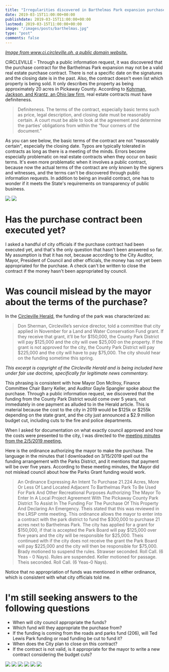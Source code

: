 ```yaml
---
title: "Irregularities discovered in Barthelmas Park expansion purchase"
date: 2019-03-15T11:00:00+00:00
publishdate: 2019-03-15T11:00:00+00:00
lastmod: 2019-03-15T11:00:00+00:00
image: "/images/posts/barthelmas.jpg"
type: "post"
comments: false
---
```

*[Image from www.ci.circleville.oh, a public domain website.](https://www.ci.circleville.oh.us/Facilities/Facility/Details/Main-Shelter-House-12)*

CIRCLEVILLE - Through a public information request, it was discovered that the purchase contract for the Barthelmas Park expansion may not be a valid real estate purchase contract. There is not a specific date on the signatures and the closing date is in the past. Also, the contract doesn't even list which property is being sold. It only describes the property as being approximately 20 acres in Pickaway County. According to [Kohrman, Jackson, and Krantz, an Ohio law firm](https://www.kjk.com/2017/12/11/enforceable-real-estate-agreement/), real estate contracts must have definiteness.

> Definiteness. The terms of the contract, especially basic terms such as price, legal description, and closing date must be reasonably certain. A court must be able to look at the agreement and determine the parties’ obligations from within the “four corners of the document.”

As you can see below, the basic terms of the contract are not "reasonably certain", especially the closing date. Typos are typically tolerated in contracts as long as there is a meeting of the minds. Errors become especially problematic on real estate contracts when they occur on basic terms. It's even more problematic when it involves a public contract, because now the actual terms of the contract are only known by the signers and witnesses, and the terms can't be discovered through public information requests. In addition to being an invalid contract, one has to wonder if it meets the State's requirements on transparency of public business.

![](/images/posts/barthelmas-highlight1.png)
![](/images/posts/barthelmas-highlight2.png)

# Has the purchase contract been executed yet?

I asked a handful of city officials if the purchase contract had been executed yet, and that's the only question that hasn't been answered so far. My assumption is that it has not, because according to the City Auditor, Mayor, President of Council and other officials, the money has not yet been appropriated for the purchase. A check can't be written to close the contract if the money hasn't been appropriated by council.

# Was council mislead by the mayor about the terms of the purchase?
In the [Circleville Herald](https://www.circlevilleherald.com/news/enhancing-barthelmas-park/article_c2c0d260-c326-5912-80e8-f6eb07c85bca.html), the funding of the park was characterized as:

> Don Sherman, Circleville’s service director, told a committee that city applied in November for a Land and Water Conservation Fund grant. If they receive that grant, it’ll be for $150,000, the County Park District will pay $125,000 and the city will owe $25,000 on the property. If the grant is not approved for the city, the County Park District will pay $225,000 and the city will have to pay $75,000. The city should hear on the funding sometime this spring.

*This excerpt is copyright of the Circleville Herald and is being included here under fair use doctrine, specifically for legitimate news commentary.*

This phrasing is consistent with how Mayor Don McIlroy, Finance Committee Chair Barry Keller, and Auditor Gayle Spangler spoke about the purchase. Through a public information request, we discovered that the funding from the County Park District would come over 5 years, not immediately in one payment as alluded to in the Herald article. This is material because the cost to the city in 2019 would be $125k or $255k depending on the state grant, and the city just announced a $2.9 million budget cut, including cuts to the fire and police departments.

When I asked for documentation on what exactly council approved and how the costs were presented to the city, I was directed to the [meeting minutes from the 2/5/2019 meeting.](https://www.ci.circleville.oh.us/AgendaCenter/ViewFile/Minutes/_02192019-538)

Here is the ordinance authorizing the mayor to make the purchase. The language in the minutes that I downloaded on 3/15/2019 spell out the funding arrangement with the Parks District, and it mentions that payment will be over five years. According to these meeting minutes, the Mayor did not mislead council about how the Parks Grant funding would work.

> An Ordinance Expressing An Intent To Purchase 21.224 Acres, More Or Less Of Land Located Adjacent To Barthelmas Park To Be Used For Park And Other Recreational Purposes Authorizing The Mayor To Enter In A Local Project Agreement With The Pickaway County Park District To Assist In The Funding For The Purchase Of This Property And Declaring An Emergency. Theis stated that this was reviewed in the LRSP cmte meeting. This ordinance allows the mayor to enter into a contract with the park district to fund the $300,000 to purchase 21 acres next to Barthelmas Park. The city has applied for a grant for $150,000, if that is accepted the Park Board will pay $125,000 over five years and the city will be responsible for $25,000. Theis continued with if the city does not receive the grant the Park Board will pay $225,000 and the city will then be responsible for $75,000. Brady motioned to suspend the rules. Strawser seconded. Roll Call. (6 Yeas - 0 Nays). Rules are suspended. Keller motioned for passage. Theis seconded. Roll Call. (6 Yeas-0 Nays).

Notice that no appropriation of funds was mentioned in either ordinance, which is consistent with what city officials told me.

# I'm still seeking answers to the following questions
* When will city council appropriate the funds?
* Which fund will they appropriate the purchase from?
* If the funding is coming from the roads and parks fund (206), will Ted Lewis Park funding or road funding be cut to fund it?
* When does the City plan to close on this contract?
* If the contract is not valid, is it appropriate for the mayor to write a new contract considering the budget cuts?

![](/images/posts/barthelmas-purchase1.jpg)
![](/images/posts/barthelmas-purchase2.jpg)
![](/images/posts/barthelmas-purchase3.jpg)
![](/images/posts/barthelmas-purchase4.jpg)
![](/images/posts/barthelmas-purchase5.jpg)
![](/images/posts/barthelmas-purchase6.jpg)
